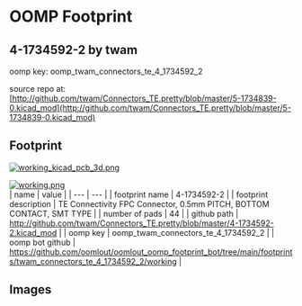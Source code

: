 # OOMP Footprint  
## 4-1734592-2  by twam  
  
oomp key: oomp_twam_connectors_te_4_1734592_2  
  
source repo at: [http://github.com/twam/Connectors_TE.pretty/blob/master/5-1734839-0.kicad_mod](http://github.com/twam/Connectors_TE.pretty/blob/master/5-1734839-0.kicad_mod)  
## Footprint  
  
[![working_kicad_pcb_3d.png](working_kicad_pcb_3d_600.png)](working_kicad_pcb_3d.png)  
  
[![working.png](working_600.png)](working.png)  
| name | value | 
| --- | --- | 
| footprint name | 4-1734592-2 | 
| footprint description | TE Connectivity FPC Connector, 0.5mm PITCH, BOTTOM CONTACT, SMT TYPE | 
| number of pads | 44 | 
| github path | http://github.com/twam/Connectors_TE.pretty/blob/master/4-1734592-2.kicad_mod | 
| oomp key | oomp_twam_connectors_te_4_1734592_2 | 
| oomp bot github | https://github.com/oomlout/oomlout_oomp_footprint_bot/tree/main/footprints/twam_connectors_te_4_1734592_2/working | 
## Images  
